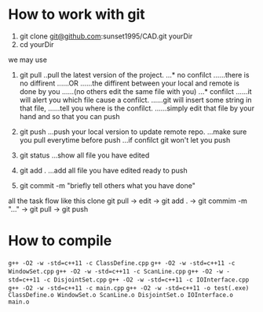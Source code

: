 # How to work with git
1. git clone git@github.com:sunset1995/CAD.git yourDir
2. cd yourDir

we may use

1. git pull
..pull the latest version of the project.
...* no confilct
......there is no diffirent
......OR
......the diffirent between your local and remote is done by you
......(no others edit the same file with you)
...* confilct
......it will alert you which file cause a confilct.
......git will insert some string in that file,
......tell you where is the confilct.
......simply edit that file by your hand and so that you can push
2. git push
...push your local version to update remote repo.
...make sure you pull everytime before push
...if confilct git won't let you push

3. git status
...show all file you have edited

4. git add .
...add all file you have edited ready to push

5. git commit -m "briefly tell others what you have done"

all the task flow like this
clone
git pull -> edit -> git add . -> git commim -m "..." -> git pull -> git push

# How to compile
  `g++ -O2 -w -std=c++11 -c ClassDefine.cpp`
  `g++ -O2 -w -std=c++11 -c WindowSet.cpp`
  `g++ -O2 -w -std=c++11 -c ScanLine.cpp`
  `g++ -O2 -w -std=c++11 -c DisjointSet.cpp`
  `g++ -O2 -w -std=c++11 -c IOInterface.cpp`
  `g++ -O2 -w -std=c++11 -c main.cpp`
  `g++ -O2 -w -std=c++11 -o test(.exe) ClassDefine.o WindowSet.o ScanLine.o DisjointSet.o IOInterface.o main.o`



